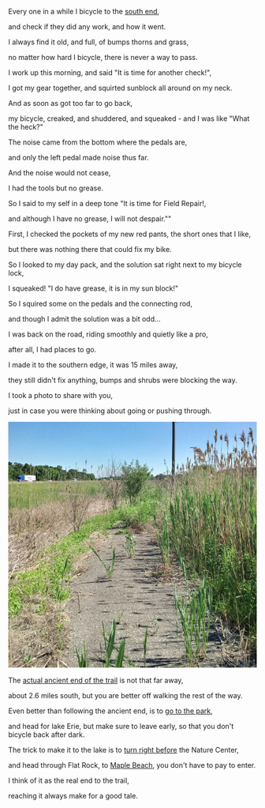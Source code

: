 Every one in a while I bicycle to the [south end](https://goo.gl/maps/J7BhcUqsPx1wNJEBA),

and check if they did any work, and how it went.

I always find it old, and full, of bumps thorns and grass,

no matter how hard I bicycle, there is never a way to pass.

I work up this morning, and said "It is time for another check!",

I got my gear together, and squirted sunblock all around on my neck.

And as soon as got too far to go back,

my bicycle, creaked, and shuddered, and squeaked - and I was like "What the heck?"

The noise came from the bottom where the pedals are,

and only the left pedal made noise thus far.

And the noise would not cease,

I had the tools but no grease.

So I said to my self in a deep tone "It is time for Field Repair!,

and although I have no grease, I will not despair.""

First, I checked the pockets of my new red pants, the short ones that I like,

but there was nothing there that could fix my bike.

So I looked to my day pack, and the solution sat right next to my bicycle lock,

I squeaked! "I do have grease, it is in my sun block!"

So I squired some on the pedals and the connecting rod,

and though I admit the solution was a bit odd...

I was back on the road, riding smoothly and quietly like a pro,

after all, I had places to go.

I made it to the southern edge, it was 15 miles away,

they still didn't fix anything, bumps and shrubs were blocking the way.

I took a photo to share with you,

just in case you were thinking about going or pushing through.

![Path](files/poetry-0108-end.jpg)

The [actual ancient end of the trail](https://goo.gl/maps/oRaowTwL1cdz5G549) is not that far away,

about 2.6 miles south, but you are better off walking the rest of the way.

Even better than following the ancient end, is to [go to the park](https://goo.gl/maps/j93A21irtxaaRzd96),

and head for lake Erie, but make sure to leave early, so that you don't bicycle back after dark.

The trick to make it to the lake is to [turn right before](https://goo.gl/maps/yDvAJg3dUWX2atPY9) the Nature Center,

and head through Flat Rock, to [Maple Beach](https://goo.gl/maps/Uq1DXX5HRwXxYtcW7), you don't have to pay to enter.

I think of it as the real end to the trail,

reaching it always make for a good tale.
